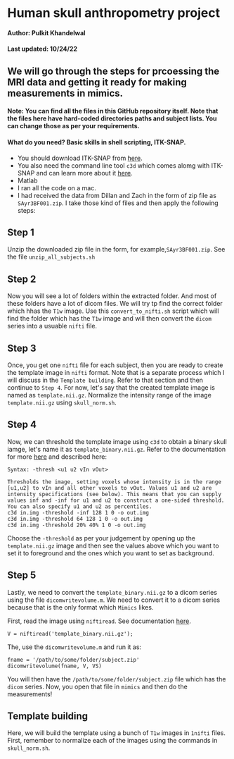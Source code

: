 # Human skull anthropometry project
#### Author: Pulkit Khandelwal
#### Last updated: 10/24/22
## We will go through the steps for prcoessing the MRI data and getting it ready for making measurements in mimics.
#### Note: You can find all the files in this GitHub repository itself. Note that the files here have hard-coded directories paths and subject lists. You can change those as per your requirements.

#### What do you need? Basic skills in shell scripting, ITK-SNAP.
- You should download ITK-SNAP from [here](http://www.itksnap.org/pmwiki/pmwiki.php).
- You also need the command line tool `c3d` which comes alomg with ITK-SNAP and can learn more about it [here](http://www.itksnap.org/pmwiki/pmwiki.php?n=Convert3D.Convert3D).
- Matlab
- I ran all the code on a mac.
- I had received the data from Dillan and Zach in the form of zip file as `SAyr3BF001.zip`. I take those kind of files and then apply the following steps:

## Step 1
Unzip the downloaded zip file in the form, for example,`SAyr3BF001.zip`. See the file `unzip_all_subjects.sh`

## Step 2
Now you will see a lot of folders within the extracted folder. And most of these folders have a lot of dicom files. We will try tp find the correct folder which hhas the `T1w` image. Use this `convert_to_nifti.sh` script which will find the folder which has the `T1w` image and will then convert the `dicom` series into a usuable `nifti` file.

## Step 3
Once, you get one `nifti` file for each subject, then you are ready to create the template image in `nifti` format. Note that is a separate process which I will discuss in the `Template building`. Refer to that section and then continue to `Step 4`. For now, let's say that the created template image is named as `template.nii.gz`. Normalize the intensity range of the image `template.nii.gz` using `skull_norm.sh`.

## Step 4
Now, we can threshold the template image using `c3d` to obtain a binary skull iamge, let's name it as `template_binary.nii.gz`. Refer to the documentation for more [here](http://www.itksnap.org/pmwiki/pmwiki.php?n=Convert3D.Documentation) and described here:

```-thresh, -threshold: Binary thresholding
Syntax: -thresh <u1 u2 vIn vOut>

Thresholds the image, setting voxels whose intensity is in the range [u1,u2] to vIn and all other voxels to vOut. Values u1 and u2 are intensity specifications (see below). This means that you can supply values inf and -inf for u1 and u2 to construct a one-sided threshold. You can also specify u1 and u2 as percentiles.
c3d in.img -threshold -inf 128 1 0 -o out.img
c3d in.img -threshold 64 128 1 0 -o out.img
c3d in.img -threshold 20% 40% 1 0 -o out.img
```

Choose the `-threshold` as per your judgement by opening up the `template.nii.gz` image and then see the values above which you want to set it to foreground and the ones which you want to set as background.

## Step 5
Lastly, we need to convert the `template_binary.nii.gz` to a dicom series using the file `dicomwritevolume.m`. We need to convert it to a dicom series because that is the only format which `Mimics` likes.

First, read the image using `niftiread`. See documentation [here](https://www.mathworks.com/help/images/ref/niftiread.html).

`V = niftiread('template_binary.nii.gz');`

The, use the `dicomwritevolume.m` and run it as:
```VS = [1 1 1] % this the voxel spacing and send the correct ones for your image.
fname = '/path/to/some/folder/subject.zip'
dicomwritevolume(fname, V, VS)
```
You will then have the `/path/to/some/folder/subject.zip` file which has the `dicom` series. Now, you open that file in `mimics` and then do the measurements!

## Template building
Here, we will build the template using a bunch of `T1w` images in `1nifti` files. First, remember to normalize each of the images using the commands in `skull_norm.sh`.


